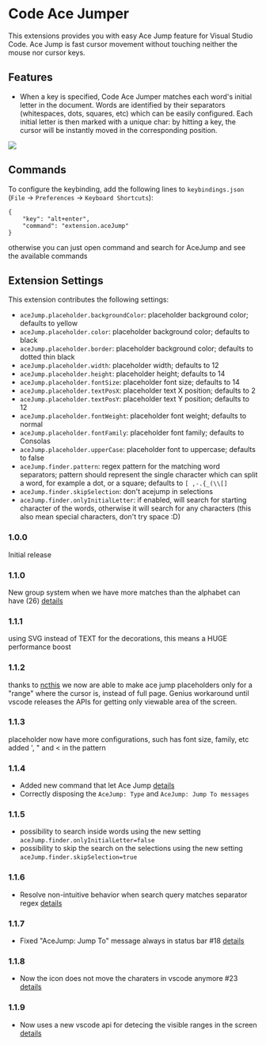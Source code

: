 # Code Ace Jumper

This extensions provides you with easy Ace Jump feature for Visual Studio Code. Ace Jump is fast cursor movement without touching neither the mouse nor cursor keys.

## Features

- When a key is specified, Code Ace Jumper matches each word's initial letter in the document. Words are identified by their separators (whitespaces, dots, squares, etc) which can be easily configured. Each initial letter is then marked with a unique char: by hitting a key, the cursor will be instantly moved in the corresponding position.

![](https://media.giphy.com/media/l0HlFPNndZgxEHV6w/source.gif)

## Commands

To configure the keybinding, add the following lines to `keybindings.json` (`File` -> `Preferences` -> `Keyboard Shortcuts`):

    {
        "key": "alt+enter",
        "command": "extension.aceJump"
    }

otherwise you can just open command and search for AceJump and see the available commands

## Extension Settings

This extension contributes the following settings:

- `aceJump.placeholder.backgroundColor`: placeholder background color; defaults to yellow
- `aceJump.placeholder.color`: placeholder background color; defaults to black
- `aceJump.placeholder.border`: placeholder background color; defaults to dotted thin black
- `aceJump.placeholder.width`: placeholder width; defaults to 12
- `aceJump.placeholder.height`: placeholder height; defaults to 14
- `aceJump.placeholder.fontSize`: placeholder font size; defaults to 14
- `aceJump.placeholder.textPosX`: placeholder text X position; defaults to 2
- `aceJump.placeholder.textPosY`: placeholder text Y position; defaults to 12
- `aceJump.placeholder.fontWeight`: placeholder font weight; defaults to normal
- `aceJump.placeholder.fontFamily`: placeholder font family; defaults to Consolas
- `aceJump.placeholder.upperCase`: placeholder font to uppercase; defaults to false
- `aceJump.finder.pattern`: regex pattern for the matching word separators; pattern should represent the single character which can split a word, for example a dot, or a square; defaults to `[ ,-.{_(\\[]`
- `aceJump.finder.skipSelection`: don't acejump in selections
- `aceJump.finder.onlyInitialLetter`: if enabled, will search for starting character of the words, otherwise it will search for any characters (this also mean special characters, don't try space :D)

### 1.0.0

Initial release

### 1.1.0

New group system when we have more matches than the alphabet can have (26) [details](https://github.com/lucax88x/CodeAceJumper/issues/6)

### 1.1.1

using SVG instead of TEXT for the decorations, this means a HUGE performance boost

### 1.1.2

thanks to [ncthis](https://github.com/lucax88x/CodeAceJumper/pull/8) we now are able to make ace jump placeholders only for a "range" where the cursor is, instead of full page. Genius workaround until vscode releases the APIs for getting only viewable area of the screen.

### 1.1.3

placeholder now have more configurations, such has font size, family, etc
added ', " and < in the pattern

### 1.1.4

- Added new command that let Ace Jump [details](https://github.com/lucax88x/CodeAceJumper/issues/6)
- Correctly disposing the `AceJump: Type` and `AceJump: Jump To messages`

### 1.1.5

- possibility to search inside words using the new setting `aceJump.finder.onlyInitialLetter=false`
- possibility to skip the search on the selections using the new setting `aceJump.finder.skipSelection=true`

### 1.1.6

- Resolve non-intuitive behavior when search query matches separator regex [details](https://github.com/lucax88x/CodeAceJumper/pull/20)

### 1.1.7

- Fixed "AceJump: Jump To" message always in status bar #18 [details](https://github.com/lucax88x/CodeAceJumper/issues/18)

### 1.1.8

- Now the icon does not move the charaters in vscode anymore #23 [details](https://github.com/lucax88x/CodeAceJumper/issues/23)

### 1.1.9

- Now uses a new vscode api for detecing the visible ranges in the screen [details](https://github.com/lucax88x/CodeAceJumper/issues/5)

